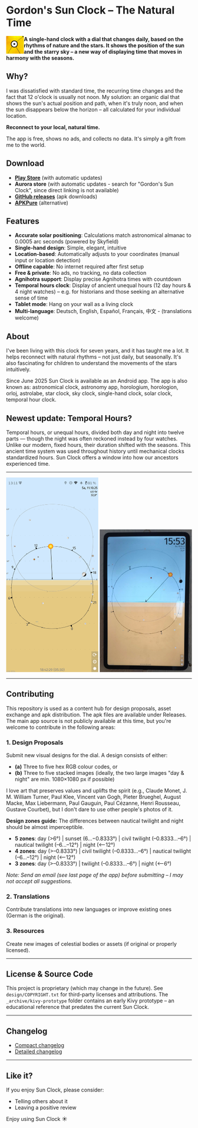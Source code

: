 # Gordon's Sun Clock – The Natural Time

<img src="res/icon.png" width="48" height="48" align="left">**A single-hand clock with a dial that changes daily, based on the rhythms of nature and the stars. It shows the position of the sun and the starry sky – a new way of displaying time that moves in harmony with the seasons.**

## Why?

I was dissatisfied with standard time, the recurring time changes and the fact that 12 o'clock is usually not noon. My solution: an organic dial that shows the sun's actual position and path, when it's truly noon, and when the sun disappears below the horizon – all calculated for your individual location.

**Reconnect to your local, natural time.**

The app is free, shows no ads, and collects no data. It's simply a gift from me to the world.

## Download

- **[Play Store](https://play.google.com/store/apps/details?id=de.ax12.zunclock)** (with automatic updates)
- **Aurora store** (with automatic updates - search for "Gordon's Sun Clock", since direct linking is not available)
- **[GitHub releases](https://github.com/gaxmann/suhr/releases/tag/v2.xxx)** (apk downloads)
- **[APKPure](https://apkpure.com/de/gordon%E2%80%99s-sun-clock/de.ax12.zunclock)** (alternative)

## Features

- **Accurate solar positioning**: Calculations match astronomical almanac to 0.0005 arc seconds (powered by Skyfield)
- **Single-hand design**: Simple, elegant, intuitive
- **Location-based**: Automatically adjusts to your coordinates (manual input or location detection)
- **Offline capable**: No internet required after first setup
- **Free & private**: No ads, no tracking, no data collection
- **Agnihotra support**: Display precise Agnihotra times with countdown
- **Temporal hours clock**: Display of ancient unequal hours (12 day hours & 4 night watches) – e.g. for historians and those seeking an alternative sense of time
- **Tablet mode**: Hang on your wall as a living clock
- **Multi-language**: Deutsch, English, Español, Français, 中文 - (translations welcome)

## About

I've been living with this clock for seven years, and it has taught me a lot. It helps reconnect with natural rhythms – not just daily, but seasonally. It's also fascinating for children to understand the movements of the stars intuitively.

Since June 2025 Sun Clock is available as an Android app. The app is also known as: astronomical clock, astronomy app, horologium, horologion, orloj, astrolabe, star clock, sky clock, single-hand clock, solar clock, temporal hour clock.

## Newest update: Temporal Hours?

Temporal hours, or unequal hours, divided both day and night into twelve parts — though the night was often reckoned instead by four watches. Unlike our modern, fixed hours, their duration shifted with the seasons. This ancient time system was used throughout history until mechanical clocks standardized hours. Sun Clock offers a window into how our ancestors experienced time.

---

<p float="left">
  <img src="_gitdesign/sunclock_0.png" width="250" />
  <img src="_gitdesign/tablet.jpg" width="250" />
  <!-- <img src="_gitdesign/eink.jpg" width="250" /> -->
</p>

---

## Contributing

This repository is used as a content hub for design proposals, asset exchange and apk distribution. The apk files are available under Releases. The main app source is not publicly available at this time, but you're welcome to contribute in the following areas:

### 1. Design Proposals
Submit new visual designs for the dial. A design consists of either:
- **(a)** Three to five hex RGB colour codes, or
- **(b)** Three to five stacked images (ideally, the two large images "day & night" are min. 1080×1080 px if possible)

I love art that preserves values and uplifts the spirit (e.g., Claude Monet, J. M. William Turner, Paul Klee, Vincent van Gogh, Pieter Brueghel, August Macke, Max Liebermann, Paul Gauguin, Paul Cézanne, Henri Rousseau, Gustave Courbet), but I don't dare to use other people's photos of it.

**Design zones guide:**
The differences between nautical twilight and night should be almost imperceptible.
- **5 zones**: day (>6°) | sunset (6...−0.8333°) | civil twilight (–0.8333...–6°) | nautical twilight (–6...–12°) | night (<–12°)
- **4 zones**: day (>–0.8333°) | civil twilight (–0.8333...–6°) | nautical twilight (–6...–12°) | night (<–12°)
- **3 zones**: day (>–0.8333°) | twilight (–0.8333...–6°) | night (<–6°)

*Note: Send an email (see last page of the app) before submitting – I may not accept all suggestions.*

### 2. Translations
Contribute translations into new languages or improve existing ones (German is the original).

### 3. Resources
Create new images of celestial bodies or assets (if original or properly licensed).

---

## License & Source Code

This project is proprietary (which may change in the future). See `design/COPYRIGHT.txt` for third-party licenses and attributions. The `_archive/kivy-prototype` folder contains an early Kivy prototype – an educational reference that predates the current Sun Clock.

---

## Changelog

- [Compact changelog](./WHATSNEW.md)
- [Detailed changelog](./CHANGELOG.md)

---

## Like it?

If you enjoy Sun Clock, please consider:
- Telling others about it
- Leaving a positive review

Enjoy using Sun Clock ☀️

